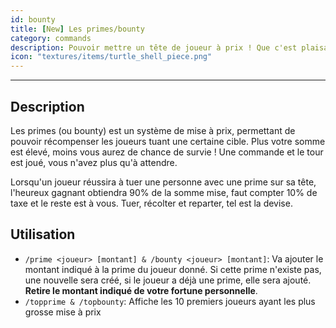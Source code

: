```yaml
---
id: bounty
title: [New] Les primes/bounty
category: commands
description: Pouvoir mettre un tête de joueur à prix ! Que c'est plaisant, embaucher d'autres joueurs pour faire le boulot ingrat, miam.
icon: "textures/items/turtle_shell_piece.png"
---
```

___
## Description

Les primes (ou bounty) est un système de mise à prix, permettant de pouvoir récompenser les joueurs tuant une certaine cible. Plus votre somme est élevé, moins vous aurez de chance de survie ! Une commande et le tour est joué, vous n'avez plus qu'à attendre.  

Lorsqu'un joueur réussira à tuer une personne avec une prime sur sa tête, l'heureux gagnant obtiendra 90% de la somme mise, faut compter 10% de taxe et le reste est à vous. Tuer, récolter et reparter, tel est la devise.

## Utilisation

* ``/prime <joueur> [montant] & /bounty <joueur> [montant]``: Va ajouter le montant indiqué à la prime du joueur donné. Si cette prime n'existe pas, une nouvelle sera créé, si le joueur a déjà une prime, elle sera ajouté. **Retire le montant indiqué de votre fortune personnelle**.
* ``/topprime & /topbounty``: Affiche les 10 premiers joueurs ayant les plus grosse mise à prix
